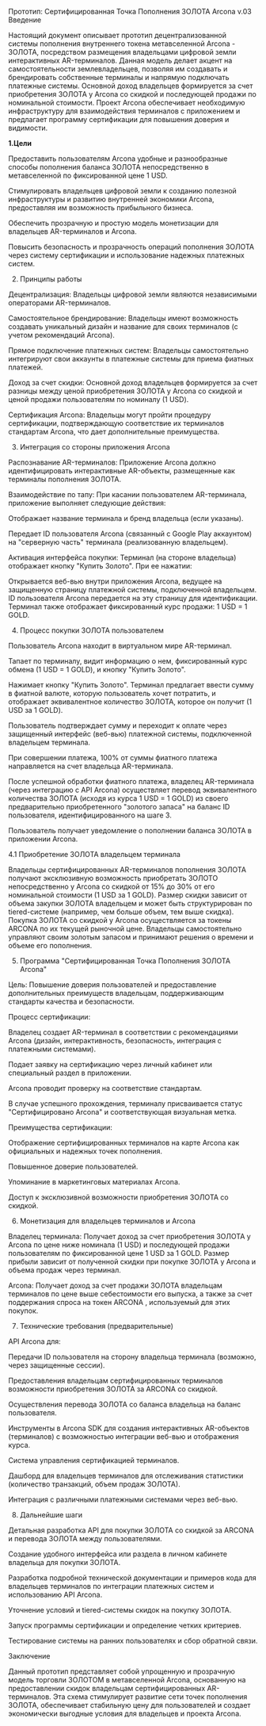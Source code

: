Прототип: Сертифицированная Точка Пополнения ЗОЛОТА Arcona v.03
Введение

Настоящий документ описывает прототип децентрализованной системы пополнения внутреннего токена метавселенной Arcona - ЗОЛОТА, посредством размещения владельцами цифровой земли интерактивных AR-терминалов. Данная модель делает акцент на самостоятельности землевладельцев, позволяя им создавать и брендировать собственные терминалы и напрямую подключать платежные системы. Основной доход владельцев формируется за счет приобретения ЗОЛОТА у Arcona со скидкой и последующей продажи по номинальной стоимости. Проект Arcona обеспечивает необходимую инфраструктуру для взаимодействия терминалов с приложением и предлагает программу сертификации для повышения доверия и видимости.

**1.Цели**

Предоставить пользователям Arcona удобные и разнообразные способы пополнения баланса ЗОЛОТА непосредственно в метавселенной по фиксированной цене 1 USD.

Стимулировать владельцев цифровой земли к созданию полезной инфраструктуры и развитию внутренней экономики Arcona, предоставляя им возможность прибыльного бизнеса.

Обеспечить прозрачную и простую модель монетизации для владельцев AR-терминалов и Arcona.

Повысить безопасность и прозрачность операций пополнения ЗОЛОТА через систему сертификации и использование надежных платежных систем.

2. Принципы работы

Децентрализация: Владельцы цифровой земли являются независимыми операторами AR-терминалов.

Самостоятельное брендирование: Владельцы имеют возможность создавать уникальный дизайн и название для своих терминалов (с учетом рекомендаций Arcona).

Прямое подключение платежных систем: Владельцы самостоятельно интегрируют свои аккаунты в платежные системы для приема фиатных платежей.

Доход за счет скидки: Основной доход владельцев формируется за счет разницы между ценой приобретения ЗОЛОТА у Arcona со скидкой и ценой продажи пользователям по номиналу (1 USD).

Сертификация Arcona: Владельцы могут пройти процедуру сертификации, подтверждающую соответствие их терминалов стандартам Arcona, что дает дополнительные преимущества.

3. Интеграция со стороны приложения Arcona

Распознавание AR-терминалов: Приложение Arcona должно идентифицировать интерактивные AR-объекты, размещенные как терминалы пополнения ЗОЛОТА.

Взаимодействие по тапу: При касании пользователем AR-терминала, приложение выполняет следующие действия:

Отображает название терминала и бренд владельца (если указаны).

Передает ID пользователя Arcona (связанный с Google Play аккаунтом) на "серверную часть" терминала (реализованную владельцем).

Активация интерфейса покупки: Терминал (на стороне владельца) отображает кнопку "Купить Золото". При ее нажатии:

Открывается веб-вью внутри приложения Arcona, ведущее на защищенную страницу платежной системы, подключенной владельцем. ID пользователя Arcona передается на эту страницу для идентификации. Терминал также отображает фиксированный курс продажи: 1 USD = 1 GOLD.

4. Процесс покупки ЗОЛОТА пользователем

Пользователь Arcona находит в виртуальном мире AR-терминал.

Тапает по терминалу, видит информацию о нем, фиксированный курс обмена (1 USD = 1 GOLD), и кнопку "Купить Золото".

Нажимает кнопку "Купить Золото". Терминал предлагает ввести сумму в фиатной валюте, которую пользователь хочет потратить, и отображает эквивалентное количество ЗОЛОТА, которое он получит (1 USD за 1 GOLD).

Пользователь подтверждает сумму и переходит к оплате через защищенный интерфейс (веб-вью) платежной системы, подключенной владельцем терминала.

При совершении платежа, 100% от суммы фиатного платежа направляется на счет владельца AR-терминала.

После успешной обработки фиатного платежа, владелец AR-терминала (через интеграцию с API Arcona) осуществляет перевод эквивалентного количества ЗОЛОТА (исходя из курса 1 USD = 1 GOLD) из своего предварительно приобретенного "золотого запаса" на баланс ID пользователя, идентифицированного на шаге 3.

Пользователь получает уведомление о пополнении баланса ЗОЛОТА в приложении Arcona.

4.1 Приобретение ЗОЛОТА владельцем терминала

Владельцы сертифицированных AR-терминалов пополнения ЗОЛОТА получают эксклюзивную возможность приобретать ЗОЛОТО непосредственно у Arcona со скидкой от 15% до 30% от его номинальной стоимости (1 USD за 1 GOLD). Размер скидки зависит от объема закупки ЗОЛОТА владельцем и может быть структурирован по tiered-системе (например, чем больше объем, тем выше скидка). Покупка ЗОЛОТА со скидкой у Arcona осуществляется за токены ARCONA по их текущей рыночной цене. Владельцы самостоятельно управляют своим золотым запасом и принимают решения о времени и объеме его пополнения.

5. Программа "Сертифицированная Точка Пополнения ЗОЛОТА Arcona"

Цель: Повышение доверия пользователей и предоставление дополнительных преимуществ владельцам, поддерживающим стандарты качества и безопасности.

Процесс сертификации:

Владелец создает AR-терминал в соответствии с рекомендациями Arcona (дизайн, интерактивность, безопасность, интеграция с платежными системами).

Подает заявку на сертификацию через личный кабинет или специальный раздел в приложении.

Arcona проводит проверку на соответствие стандартам.

В случае успешного прохождения, терминалу присваивается статус "Сертифицировано Arcona" и соответствующая визуальная метка.

Преимущества сертификации:

Отображение сертифицированных терминалов на карте Arcona как официальных и надежных точек пополнения.

Повышенное доверие пользователей.

Упоминание в маркетинговых материалах Arcona.

Доступ к эксклюзивной возможности приобретения ЗОЛОТА со скидкой.

6. Монетизация для владельцев терминалов и Arcona

Владелец терминала:
Получает доход за счет приобретения ЗОЛОТА у Arcona по цене ниже номинала (1 USD) и последующей продажи пользователям по фиксированной цене 1 USD за 1 GOLD. Размер прибыли зависит от полученной скидки при покупке ЗОЛОТА у Arcona и объема продаж через терминал.

Arcona:
Получает доход за счет продажи ЗОЛОТА владельцам терминалов по цене выше себестоимости его выпуска, а также за счет поддержания спроса на токен ARCONA , используемый для этих покупок.

7. Технические требования (предварительные)

API Arcona для:

Передачи ID пользователя на сторону владельца терминала (возможно, через защищенные сессии).

Предоставления владельцам сертифицированных терминалов возможности приобретения ЗОЛОТА за  ARCONA со скидкой.

Осуществления перевода ЗОЛОТА со баланса владельца на баланс пользователя.

Инструменты в Arcona SDK для создания интерактивных AR-объектов (терминалов) с возможностью интеграции веб-вью и отображения курса.

Система управления сертификацией терминалов.

Дашборд для владельцев терминалов для отслеживания статистики (количество транзакций, объем продаж ЗОЛОТА).

Интеграция с различными платежными системами через веб-вью.

8. Дальнейшие шаги

Детальная разработка API для покупки ЗОЛОТА со скидкой за  ARCONA и перевода ЗОЛОТА между пользователями.

Создание удобного интерфейса или раздела в личном кабинете владельца для покупки ЗОЛОТА.

Разработка подробной технической документации и примеров кода для владельцев терминалов по интеграции платежных систем и использованию API Arcona.

Уточнение условий и tiered-системы скидок на покупку ЗОЛОТА.

Запуск программы сертификации и определение четких критериев.

Тестирование системы на ранних пользователях и сбор обратной связи.

Заключение

Данный прототип представляет собой упрощенную и прозрачную модель торговли ЗОЛОТОМ в метавселенной Arcona, основанную на предоставлении скидок владельцам сертифицированных AR-терминалов. Эта схема стимулирует развитие сети точек пополнения ЗОЛОТА, обеспечивает стабильную цену для пользователей и создает экономически выгодные условия для владельцев и проекта Arcona.
